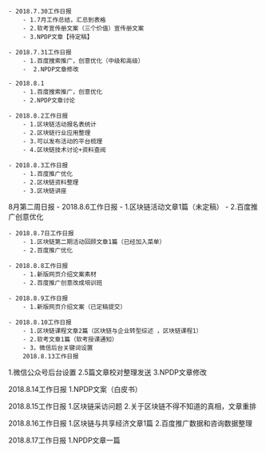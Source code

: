     - 2018.7.30工作日报
        - 1.7月工作总结，汇总到表格
        - 2.软考宣传册文案（三个价值）宣传册文案
        - 3.NPDP文章【待定稿】

    - 2018.7.31工作日报
        - 1.百度搜索推广，创意优化（中级和高级）
        -  2.NPDP文章修改

    - 2018.8.1
        - 1.百度搜索推广，创意优化
        - 2.NPDP文章讨论

    - 2018.8.2工作日报
        - 1.区块链活动报名表统计
        - 2.区块链行业应用整理
        - 3.可以发布活动的平台梳理
        - 4.区块链技术讨论+资料查阅

    - 2018.8.3工作日报
        - 1.百度推广优化
        - 2.区块链资料整理
        - 3.区块链讲座
8月第二周日报
    -   2018.8.6工作日报
        -  1.区块链活动文章1篇（未定稿）
        - 2.百度推广创意优化

    - 2018.8.7日工作日报
        - 1.区块链第二期活动回顾文章1篇（已经加入菜单）
        - 2.百度推广优化

    - 2018.8.8工作日报
        - 1.新版网页介绍文案素材
        - 2.百度推广创意改成培训班

    - 2018.8.9工作日报
        - 1.新版网页介绍文案（已定稿提交）

    - 2018.8.10工作日报
        - 1.区块链课程文章2篇（区块链与企业转型综述 ，区块链课程1）
        - 2.软考文章1篇（软考授课通知）
        - 3，微信后台关键词设置
        2018.8.13工作日报
1.微信公众号后台设置
2.5篇文章校对整理发送
3.NPDP文章修改

2018.8.14工作日报
1.NPDP文案（白皮书）

2018.8.15工作日报
1.区块链采访问题
2.关于区块链不得不知道的真相，文章重排

2018.8.16工作日报
1.区块链与共享经济文章1篇
2.百度推广数据和咨询数据整理

2018.8.17工作日报
1.NPDP文章一篇